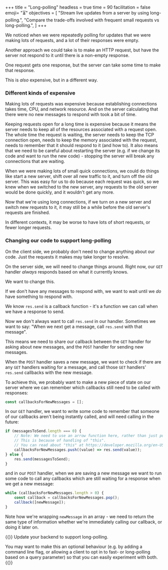 +++
title = "Long-polling"
headless = true
time = 90
facilitation = false
emoji= "⏳"
objectives = [
    "Stream live updates from a server by using long-polling.",
    "Compare the trade-offs involved with frequent small requests vs long-polling.",
]
+++

We noticed when we were repeatedly polling for updates that we were making lots of requests, and a lot of their responses were empty.

Another approach we could take is to make an HTTP request, but have the server not respond to it until there is a non-empty response.

One request gets one response, but the server can take some time to make that response.

This is _also_ expensive, but in a different way.

### Different kinds of expensive

Making lots of requests was expensive because establishing connections takes time, CPU, and network resource. And on the server calculating that there were no new messages to respond with took a bit of time.

Keeping requests open for a long time is expensive because it means the server needs to keep all of the resources associated with a request open. The whole time the request is waiting, the server needs to keep the TCP connection open, needs to keep the memory associated with the request, needs to remember that it should respond to it (and how to). It also means that we need to be careful about restarting the server (e.g. if we change its code and want to run the new code) - stopping the server will break any connections that are waiting.

When we were making lots of small quick connections, we could do things like start a new server, shift over all new traffic to it, and turn off the old server. This was easy for us to do because each request was quick, so we knew when we switched to the new server, any requests to the old server would be done quickly, and it wouldn't get any more.

Now that we're using long connections, if we turn on a new server and switch new requests to it, it may still be a while before the old server's requests are finished.

In different contexts, it may be worse to have lots of short requests, or fewer longer requests.

### Changing our code to support long-polling

On the client side, we probably don't need to change anything about our code. Just the requests it makes may take longer to resolve.

On the server side, we will need to change things around. Right now, our `GET` handler _always_ responds based on what it currently knows.

We want to change this.

If we don't have any messages to respond with, we want to wait until we _do_ have something to respond with.

We know `res.send` is a callback function - it's a function we can call when we have a response to send.

Now we don't always want to call `res.send` in our handler. Sometimes we want to say: "When we next get a message, call `res.send` with that message".

This means we need to share our callback between the `GET` handler for asking about new messages, and the `POST` handler for sending new messages.

When the `POST` handler saves a new message, we want to check if there are any `GET` handlers waiting for a message, and call those `GET` handlers' `res.send` callbacks with the new message.

To achieve this, we probably want to make a new piece of state on our server where we can remember which callbacks still need to be called with responses:

```js
const callbacksForNewMessages = [];
```

In our `GET` handler, we want to write some code to remember that someone of our callbacks aren't being instantly called, and will need calling in the future:

```js
if (messagesToSend.length === 0) {
    // Note: We need to use an arrow function here, rather than just pushing `res.send` directly.
    // This is because of handling of "this".
    // You can read about "this" at https://developer.mozilla.org/en-US/docs/Web/JavaScript/Reference/Operators/this
    callbacksForNewMessages.push((value) => res.send(value));
} else {
    res.send(messagesToSend);
}
```

and in our `POST` handler, when we are saving a new message we want to run some code to call any callbacks which are still waiting for a response when we get a new message:

```js
while (callbacksForNewMessages.length > 0) {
    const callback = callbacksForNewMessages.pop();
    callback([newMessage]);
}
```

Note how we're wrapping `newMessage` in an array - we need to return the same type of information whether we're immediately calling our callback, or doing it later on.

{{<note type="Exercise">}}
Update your backend to support long-polling.

You may want to make this an optional behaviour (e.g. by adding a command line flag, or allowing a client to opt in to fast- or long-polling based on a query parameter) so that you can easily experiment with both.
{{</note>}}
